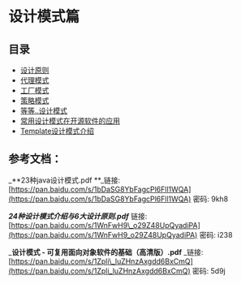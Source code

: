 # 设计模式篇

## 目录

* [设计原则](/she-ji-mo-shi-pian/she-ji-yuan-ze.md)
* [代理模式](/she-ji-mo-shi-pian/dai-li-mo-shi.md)
* [工厂模式](/she-ji-mo-shi-pian/gong-chang-mo-shi.md)
* [策略模式](/she-ji-mo-shi-pian/ce-lve-mo-shi.md)
* [等等..设计模式](/she-ji-mo-shi-pian/qi-ta-xian-guan-de-she-ji-mo-shi.md)
* [常用设计模式在开源软件的应用](/she-ji-mo-shi-pian/chang-yong-she-ji-mo-shi-zai-kai-yuan-ruan-jian-de-ying-yong.md)
* [Template设计模式介绍](/she-ji-mo-shi-pian/templateshe-ji-mo-shi-jie-shao.md)

## 参考文档：

_**23种java设计模式.pdf   **_链接: [https://pan.baidu.com/s/1bDaSG8YbFagcPl6Fll1WQA](https://pan.baidu.com/s/1bDaSG8YbFagcPl6Fll1WQA) 密码: 9kh8

_**24种设计模式介绍与6大设计原则.pdf**_   链接: [https://pan.baidu.com/s/1WnFwH9\_o29Z48UpQyadiPA](https://pan.baidu.com/s/1WnFwH9_o29Z48UpQyadiPA) 密码: i238

_**设计模式 - 可复用面向对象软件的基础（高清版）.pdf** _链接: [https://pan.baidu.com/s/1Zpli\_luZHnzAxgdd6BxCmQ](https://pan.baidu.com/s/1Zpli_luZHnzAxgdd6BxCmQ) 密码: 5d9j

